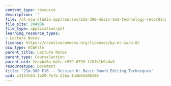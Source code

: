 ```yaml
---
content_type: resource
description: ''
file: /ol-ocw-studio-app/courses/21m-380-music-and-technology-recording-techniques-and-audio-production-fall-2016/c415fb541b297efb23ba14eb65d06106_MIT21M_380F16_ses06_note.pdf
file_size: 204986
file_type: application/pdf
learning_resource_types:
- Lecture Notes
license: https://creativecommons.org/licenses/by-nc-sa/4.0/
ocw_type: OCWFile
parent_title: Lecture Notes
parent_type: CourseSection
parent_uid: 2ec4ba6a-bdfc-e929-0799-1f8fb1b9ada3
resourcetype: Document
title: '21m.380 F16 -- Session 6: Basic Sound Editing Techniques'
uid: c415fb54-1b29-7efb-23ba-14eb65d06106
---
```

